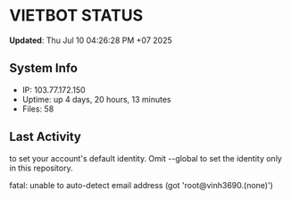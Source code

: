 # VIETBOT STATUS
**Updated**: Thu Jul 10 04:26:28 PM +07 2025

## System Info
- IP: 103.77.172.150
- Uptime: up 4 days, 20 hours, 13 minutes
- Files: 58

## Last Activity

to set your account's default identity.
Omit --global to set the identity only in this repository.

fatal: unable to auto-detect email address (got 'root@vinh3690.(none)')
